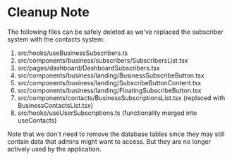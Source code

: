 
# Cleanup Note

The following files can be safely deleted as we've replaced the subscriber system with the contacts system:

1. src/hooks/useBusinessSubscribers.ts
2. src/components/business/subscribers/SubscribersList.tsx
3. src/pages/dashboard/DashboardSubscribers.tsx
4. src/components/business/landing/BusinessSubscribeButton.tsx
5. src/components/business/landing/SubscribeButtonContent.tsx
6. src/components/business/landing/FloatingSubscribeButton.tsx
7. src/components/contacts/BusinessSubscriptionsList.tsx (replaced with BusinessContactsList.tsx)
8. src/hooks/useUserSubscriptions.ts (functionality merged into useContacts)

Note that we don't need to remove the database tables since they may still contain data that admins might want to access. But they are no longer actively used by the application.
